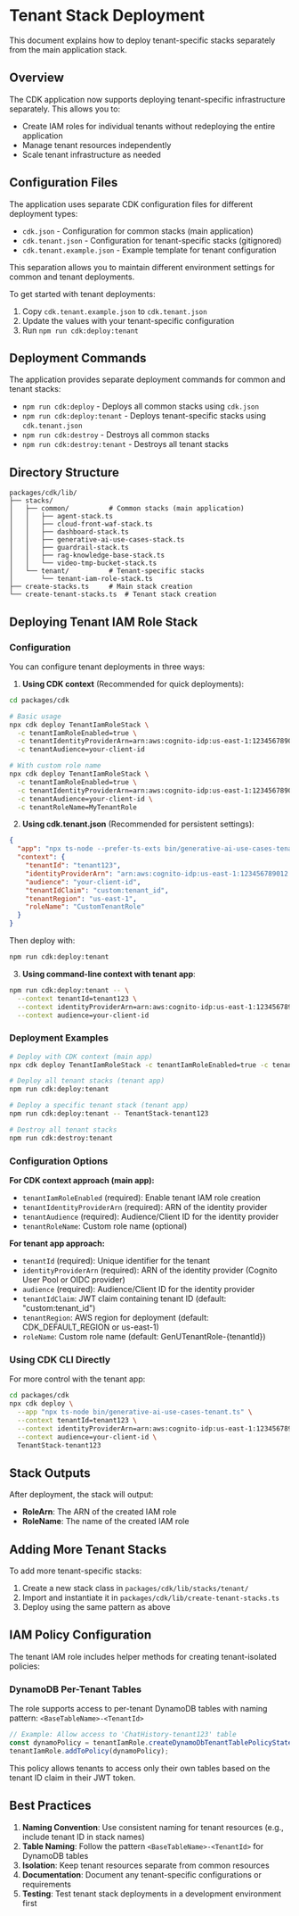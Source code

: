 # Tenant Stack Deployment

This document explains how to deploy tenant-specific stacks separately from the main application stack.

## Overview

The CDK application now supports deploying tenant-specific infrastructure separately. This allows you to:
- Create IAM roles for individual tenants without redeploying the entire application
- Manage tenant resources independently
- Scale tenant infrastructure as needed

## Configuration Files

The application uses separate CDK configuration files for different deployment types:

- `cdk.json` - Configuration for common stacks (main application)
- `cdk.tenant.json` - Configuration for tenant-specific stacks (gitignored)
- `cdk.tenant.example.json` - Example template for tenant configuration

This separation allows you to maintain different environment settings for common and tenant deployments.

To get started with tenant deployments:
1. Copy `cdk.tenant.example.json` to `cdk.tenant.json`
2. Update the values with your tenant-specific configuration
3. Run `npm run cdk:deploy:tenant`

## Deployment Commands

The application provides separate deployment commands for common and tenant stacks:

- `npm run cdk:deploy` - Deploys all common stacks using `cdk.json`
- `npm run cdk:deploy:tenant` - Deploys tenant-specific stacks using `cdk.tenant.json`
- `npm run cdk:destroy` - Destroys all common stacks
- `npm run cdk:destroy:tenant` - Destroys all tenant stacks

## Directory Structure

```
packages/cdk/lib/
├── stacks/
│   ├── common/          # Common stacks (main application)
│   │   ├── agent-stack.ts
│   │   ├── cloud-front-waf-stack.ts
│   │   ├── dashboard-stack.ts
│   │   ├── generative-ai-use-cases-stack.ts
│   │   ├── guardrail-stack.ts
│   │   ├── rag-knowledge-base-stack.ts
│   │   └── video-tmp-bucket-stack.ts
│   └── tenant/          # Tenant-specific stacks
│       └── tenant-iam-role-stack.ts
├── create-stacks.ts     # Main stack creation
└── create-tenant-stacks.ts  # Tenant stack creation
```

## Deploying Tenant IAM Role Stack

### Configuration

You can configure tenant deployments in three ways:

1. **Using CDK context** (Recommended for quick deployments):
```bash
cd packages/cdk

# Basic usage
npx cdk deploy TenantIamRoleStack \
  -c tenantIamRoleEnabled=true \
  -c tenantIdentityProviderArn=arn:aws:cognito-idp:us-east-1:123456789012:userpool/us-east-1_XXXXXXXXX \
  -c tenantAudience=your-client-id

# With custom role name
npx cdk deploy TenantIamRoleStack \
  -c tenantIamRoleEnabled=true \
  -c tenantIdentityProviderArn=arn:aws:cognito-idp:us-east-1:123456789012:userpool/us-east-1_XXXXXXXXX \
  -c tenantAudience=your-client-id \
  -c tenantRoleName=MyTenantRole
```

2. **Using cdk.tenant.json** (Recommended for persistent settings):
```json
{
  "app": "npx ts-node --prefer-ts-exts bin/generative-ai-use-cases-tenant.ts",
  "context": {
    "tenantId": "tenant123",
    "identityProviderArn": "arn:aws:cognito-idp:us-east-1:123456789012:userpool/us-east-1_XXXXXXXX",
    "audience": "your-client-id",
    "tenantIdClaim": "custom:tenant_id",
    "tenantRegion": "us-east-1",
    "roleName": "CustomTenantRole"
  }
}
```

Then deploy with:
```bash
npm run cdk:deploy:tenant
```

3. **Using command-line context with tenant app**:
```bash
npm run cdk:deploy:tenant -- \
  --context tenantId=tenant123 \
  --context identityProviderArn=arn:aws:cognito-idp:us-east-1:123456789012:userpool/us-east-1_XXXXXXXX \
  --context audience=your-client-id
```

### Deployment Examples

```bash
# Deploy with CDK context (main app)
npx cdk deploy TenantIamRoleStack -c tenantIamRoleEnabled=true -c tenantIdentityProviderArn=<ARN> -c tenantAudience=<CLIENT_ID>

# Deploy all tenant stacks (tenant app)
npm run cdk:deploy:tenant

# Deploy a specific tenant stack (tenant app)
npm run cdk:deploy:tenant -- TenantStack-tenant123

# Destroy all tenant stacks
npm run cdk:destroy:tenant
```

### Configuration Options

**For CDK context approach (main app):**
- `tenantIamRoleEnabled` (required): Enable tenant IAM role creation
- `tenantIdentityProviderArn` (required): ARN of the identity provider
- `tenantAudience` (required): Audience/Client ID for the identity provider
- `tenantRoleName`: Custom role name (optional)

**For tenant app approach:**
- `tenantId` (required): Unique identifier for the tenant
- `identityProviderArn` (required): ARN of the identity provider (Cognito User Pool or OIDC provider)
- `audience` (required): Audience/Client ID for the identity provider
- `tenantIdClaim`: JWT claim containing tenant ID (default: "custom:tenant_id")
- `tenantRegion`: AWS region for deployment (default: CDK_DEFAULT_REGION or us-east-1)
- `roleName`: Custom role name (default: GenUTenantRole-{tenantId})

### Using CDK CLI Directly

For more control with the tenant app:

```bash
cd packages/cdk
npx cdk deploy \
  --app "npx ts-node bin/generative-ai-use-cases-tenant.ts" \
  --context tenantId=tenant123 \
  --context identityProviderArn=arn:aws:cognito-idp:us-east-1:123456789012:userpool/us-east-1_XXXXXXXX \
  --context audience=your-client-id \
  TenantStack-tenant123
```

## Stack Outputs

After deployment, the stack will output:
- **RoleArn**: The ARN of the created IAM role
- **RoleName**: The name of the created IAM role

## Adding More Tenant Stacks

To add more tenant-specific stacks:

1. Create a new stack class in `packages/cdk/lib/stacks/tenant/`
2. Import and instantiate it in `packages/cdk/lib/create-tenant-stacks.ts`
3. Deploy using the same pattern as above

## IAM Policy Configuration

The tenant IAM role includes helper methods for creating tenant-isolated policies:

### DynamoDB Per-Tenant Tables
The role supports access to per-tenant DynamoDB tables with naming pattern: `<BaseTableName>-<TenantId>`

```typescript
// Example: Allow access to 'ChatHistory-tenant123' table
const dynamoPolicy = tenantIamRole.createDynamoDbTenantTablePolicyStatement('ChatHistory');
tenantIamRole.addToPolicy(dynamoPolicy);
```

This policy allows tenants to access only their own tables based on the tenant ID claim in their JWT token.

## Best Practices

1. **Naming Convention**: Use consistent naming for tenant resources (e.g., include tenant ID in stack names)
2. **Table Naming**: Follow the pattern `<BaseTableName>-<TenantId>` for DynamoDB tables
3. **Isolation**: Keep tenant resources separate from common resources
4. **Documentation**: Document any tenant-specific configurations or requirements
5. **Testing**: Test tenant stack deployments in a development environment first
